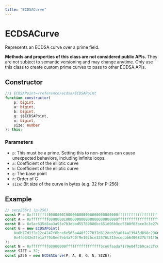 ```yaml
---
title: "ECDSACurve"
---
```


# ECDSACurve

Represents an ECDSA curve over a prime field.

**Methods and properties of this class are not considered public APIs.** They are not subject to semantic versioning and may change anytime. Only use this class to create custom prime curves to pass to other ECDSA APIs.

## Constructor

```ts
//$ ECDSAPoint=/reference/ecdsa/ECDSAPoint
function constructor(
	p: bigint,
	a: bigint,
	b: bigint,
	g: $$ECDSAPoint,
	n: bigint,
	size: number
): this;
```

### Parameters

- `p`: This must be a prime. Setting this to non-primes can cause unexpected behaviors, including infinite loops.
- `a`: Coefficient of the elliptic curve
- `b`: Coefficient of the elliptic curve
- `g`: The base point
- `n`: Order of G
- `size`: Bit size of the curve in bytes (e.g. 32 for P-256)

## Example

```ts
// secp256r1 (p-256)
const P = 0xffffffff00000001000000000000000000000000ffffffffffffffffffffffffn;
const A = 0xffffffff00000001000000000000000000000000fffffffffffffffffffffffcn;
const B = 0x5ac635d8aa3a93e7b3ebbd55769886bc651d06b0cc53b0f63bce3c3e27d2604bn;
const G = new ECDSAPoint(
	0x6b17d1f2e12c4247f8bce6e563a440f277037d812deb33a0f4a13945d898c296n,
	0x4fe342e2fe1a7f9b8ee7eb4a7c0f9e162bce33576b315ececbb6406837bf51f5n
);
const N = 0xffffffff00000000ffffffffffffffffbce6faada7179e84f3b9cac2fc632551n;
const SIZE = 32;
const p256 = new ECDSACurve(P, A, B, G, N, SIZE);
```
